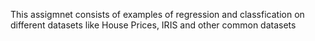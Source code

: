This assigmnet consists of examples of regression and classfication on different datasets like House Prices, IRIS and other common datasets
